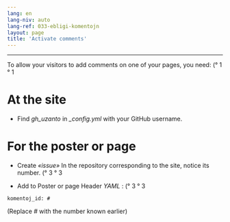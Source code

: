 ```yaml
---
lang: en
lang-niv: auto
lang-ref: 033-ebligi-komentojn
layout: page
title: 'Activate comments'
---
```


---

To allow your visitors to add comments on one of your pages, you need: (° 1 ° 1

# At the site
 * Find _gh\_uzanto_ in _\_config.yml_ with your GitHub username.



# For the poster or page
 * Create _«issue»_ In the repository corresponding to the site, notice its number. (° 3 ° 3



 * Add to Poster or page Header _YAML_ : (° 3 ° 3  



```
komentoj_id: #
```
(Replace _#_ with the number known earlier)

